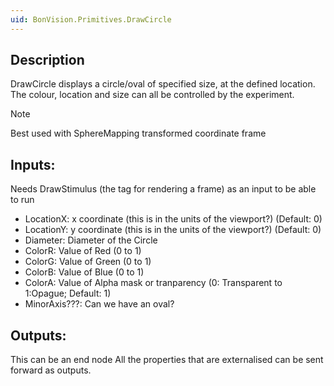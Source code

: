 ```yaml
---
uid: BonVision.Primitives.DrawCircle
---
```


## Description
DrawCircle displays a circle/oval of specified size, at the defined location. The colour, location and size can all be controlled by the experiment.

> [!NOTE]
> Best used with SphereMapping transformed coordinate frame

## Inputs:
Needs DrawStimulus (the tag for rendering a frame) as an input to be able to run

- LocationX: x coordinate (this is in the units of the viewport?) (Default: 0)
- LocationY: y coordinate (this is in the units of the viewport?) (Default: 0)
- Diameter: Diameter of the Circle
- ColorR: Value of Red (0 to 1)
- ColorG: Value of Green (0 to 1)
- ColorB: Value of Blue (0 to 1)
- ColorA: Value of Alpha mask or tranparency (0: Transparent to 1:Opague; Default: 1)
- MinorAxis???: Can we have an oval?

## Outputs:
This can be an end node
All the properties that are externalised can be sent forward as outputs.